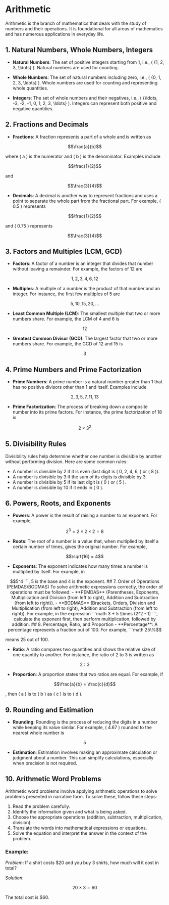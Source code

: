 # Arithmetic

Arithmetic is the branch of mathematics that deals with the study of numbers and their operations. It is foundational for all areas of mathematics and has numerous applications in everyday life.

## 1. Natural Numbers, Whole Numbers, Integers

- **Natural Numbers**: The set of positive integers starting from 1, i.e., \( \{1, 2, 3, \ldots\} \). Natural numbers are used for counting.

- **Whole Numbers**: The set of natural numbers including zero, i.e., \( \{0, 1, 2, 3, \ldots\} \). Whole numbers are used for counting and representing whole quantities.

- **Integers**: The set of whole numbers and their negatives, i.e., \( \{\ldots, -3, -2, -1, 0, 1, 2, 3, \ldots\} \). Integers can represent both positive and negative quantities.

## 2. Fractions and Decimals

- **Fractions**: A fraction represents a part of a whole and is written as 

```math
\frac{a}{b}
```

where \( a \) is the numerator and \( b \) is the denominator. Examples include 

```math
\frac{1}{2}
```

and 

```math
\frac{3}{4}
```

- **Decimals**: A decimal is another way to represent fractions and uses a point to separate the whole part from the fractional part. For example, \( 0.5 \) represents 

```math
\frac{1}{2}
```

and \( 0.75 \) represents 

```math
\frac{3}{4}
```

## 3. Factors and Multiples (LCM, GCD)

- **Factors**: A factor of a number is an integer that divides that number without leaving a remainder. For example, the factors of 12 are 

```math
1, 2, 3, 4, 6, 12
```

- **Multiples**: A multiple of a number is the product of that number and an integer. For instance, the first few multiples of 5 are 

```math
5, 10, 15, 20, \ldots
```

- **Least Common Multiple (LCM)**: The smallest multiple that two or more numbers share. For example, the LCM of 4 and 6 is 

```math
12
```

- **Greatest Common Divisor (GCD)**: The largest factor that two or more numbers share. For example, the GCD of 12 and 15 is 

```math
3
```

## 4. Prime Numbers and Prime Factorization

- **Prime Numbers**: A prime number is a natural number greater than 1 that has no positive divisors other than 1 and itself. Examples include 

```math
2, 3, 5, 7, 11, 13
```

- **Prime Factorization**: The process of breaking down a composite number into its prime factors. For instance, the prime factorization of 18 is 

```math
2 \times 3^2
```

## 5. Divisibility Rules

Divisibility rules help determine whether one number is divisible by another without performing division. Here are some common rules:

- A number is divisible by 2 if it is even (last digit is \( 0, 2, 4, 6, \) or \( 8 \)).
- A number is divisible by 3 if the sum of its digits is divisible by 3.
- A number is divisible by 5 if its last digit is \( 0 \) or \( 5 \).
- A number is divisible by 10 if it ends in \( 0 \).

## 6. Powers, Roots, and Exponents

- **Powers**: A power is the result of raising a number to an exponent. For example, 

```math
2^3 = 2 \times 2 \times 2 = 8
```

- **Roots**: The root of a number is a value that, when multiplied by itself a certain number of times, gives the original number. For example, 

```math
\sqrt{16} = 4
```

- **Exponents**: The exponent indicates how many times a number is multiplied by itself. For example, in 

```math
5^4
```, 5 is the base and 4 is the exponent.

## 7. Order of Operations (PEMDAS/BODMAS)

To solve arithmetic expressions correctly, the order of operations must be followed:

- **PEMDAS** (Parentheses, Exponents, Multiplication and Division (from left to right), Addition and Subtraction (from left to right)).
- **BODMAS** (Brackets, Orders, Division and Multiplication (from left to right), Addition and Subtraction (from left to right)).

For example, in the expression 

```math
3 + 5 \times (2^2 - 1)
```, calculate the exponent first, then perform multiplication, followed by addition.

## 8. Percentage, Ratio, and Proportion

- **Percentage**: A percentage represents a fraction out of 100. For example, 

```math
25\%
```

means 25 out of 100.

- **Ratio**: A ratio compares two quantities and shows the relative size of one quantity to another. For instance, the ratio of 2 to 3 is written as 

```math
2:3
```

- **Proportion**: A proportion states that two ratios are equal. For example, if 

```math
\frac{a}{b} = \frac{c}{d}
```

, then \( a \) is to \( b \) as \( c \) is to \( d \).

## 9. Rounding and Estimation

- **Rounding**: Rounding is the process of reducing the digits in a number while keeping its value similar. For example, \( 4.67 \) rounded to the nearest whole number is 

```math
5
```

- **Estimation**: Estimation involves making an approximate calculation or judgment about a number. This can simplify calculations, especially when precision is not required.

## 10. Arithmetic Word Problems

Arithmetic word problems involve applying arithmetic operations to solve problems presented in narrative form. To solve these, follow these steps:

1. Read the problem carefully.
2. Identify the information given and what is being asked.
3. Choose the appropriate operations (addition, subtraction, multiplication, division).
4. Translate the words into mathematical expressions or equations.
5. Solve the equation and interpret the answer in the context of the problem.

### Example:

*Problem*: If a shirt costs $20 and you buy 3 shirts, how much will it cost in total?

*Solution*: 

```math
20 \times 3 = 60
```

The total cost is $60.
